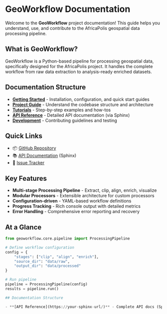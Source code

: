 # GeoWorkflow Documentation

Welcome to the **GeoWorkflow** project documentation! This guide helps you understand, use, and contribute to the AfricaPolis geospatial data processing pipeline.

## What is GeoWorkflow?

GeoWorkflow is a Python-based pipeline for processing geospatial data, specifically designed for the AfricaPolis project. It handles the complete workflow from raw data extraction to analysis-ready enriched datasets.

## Documentation Structure

- **[Getting Started](getting-started/installation.md)** - Installation, configuration, and quick start guides
- **[Project Guide](guide/structure.md)** - Understand the codebase structure and architecture
- **[Tutorials](tutorials/basic-workflow.md)** - Step-by-step examples and how-tos
- **[API Reference](https://your-sphinx-url/)** - Detailed API documentation (via Sphinx)
- **[Development](development/contributing.md)** - Contributing guidelines and testing

## Quick Links

- 📦 [GitHub Repository](https://github.com/jacksonfloods/geoworkflow)
- 📚 [API Documentation](https://your-sphinx-url/) (Sphinx)
- 🐛 [Issue Tracker](https://github.com/jacksonfloods/geoworkflow/issues)

## Key Features

- **Multi-stage Processing Pipeline** - Extract, clip, align, enrich, visualize
- **Modular Processors** - Extensible architecture for custom processors
- **Configuration-driven** - YAML-based workflow definitions
- **Progress Tracking** - Rich console output with detailed metrics
- **Error Handling** - Comprehensive error reporting and recovery

## At a Glance
```python
from geoworkflow.core.pipeline import ProcessingPipeline

# Define workflow configuration
config = {
    "stages": ["clip", "align", "enrich"],
    "source_dir": "data/raw",
    "output_dir": "data/processed"
}

# Run pipeline
pipeline = ProcessingPipeline(config)
results = pipeline.run()

## Documentation Structure

- **[API Reference](https://your-sphinx-url/)** - Complete API docs (Sphinx)